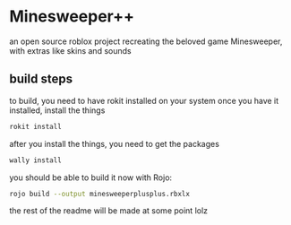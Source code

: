 # Minesweeper++
an open source roblox project recreating the beloved game Minesweeper, with extras like skins and sounds

## build steps
to build, you need to have rokit installed on your system
once you have it installed, install the things
```bash
rokit install
```
after you install the things, you need to get the packages
```bash
wally install
```
you should be able to build it now with Rojo:
```bash
rojo build --output minesweeperplusplus.rbxlx
```

the rest of the readme will be made at some point lolz